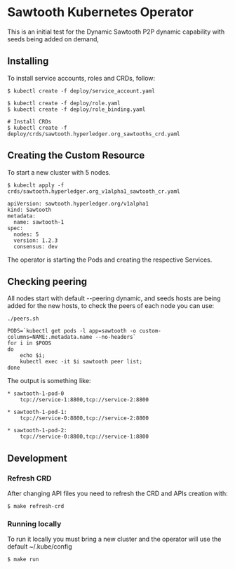 # Sawtooth Kubernetes Operator

This is an initial test for the Dynamic Sawtooth P2P dynamic capability with seeds
being added on demand, 

## Installing

To install service accounts, roles and CRDs, follow:

```
$ kubectl create -f deploy/service_account.yaml

$ kubectl create -f deploy/role.yaml
$ kubectl create -f deploy/role_binding.yaml

# Install CRDs
$ kubectl create -f deploy/crds/sawtooth.hyperledger.org_sawtooths_crd.yaml
```

## Creating the Custom Resource

To start a new cluster with 5 nodes.

```
$ kubeclt apply -f crds/sawtooth.hyperledger.org_v1alpha1_sawtooth_cr.yaml

apiVersion: sawtooth.hyperledger.org/v1alpha1
kind: Sawtooth
metadata:
  name: sawtooth-1
spec:
  nodes: 5
  version: 1.2.3
  consensus: dev
```

The operator is starting the Pods and creating the respective Services.

## Checking peering

All nodes start with default --peering dynamic, and seeds hosts are being added for the new hosts,
to check the peers of each node you can use:

```
./peers.sh

PODS=`kubectl get pods -l app=sawtooth -o custom-columns=NAME:.metadata.name --no-headers`
for i in $PODS
do
    echo $i;
    kubectl exec -it $i sawtooth peer list;
done
```

The output is something like:

```
* sawtooth-1-pod-0
    tcp://service-1:8800,tcp://service-2:8800

* sawtooth-1-pod-1: 
    tcp://service-0:8800,tcp://service-2:8800

* sawtooth-1-pod-2:
    tcp://service-0:8800,tcp://service-1:8800
```

## Development

### Refresh CRD 

After changing API files you need to refresh the CRD and APIs creation with:

```
$ make refresh-crd
```

### Running locally

To run it locally you must bring a new cluster and the operator will use the default ~/.kube/config

```
$ make run 
```